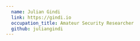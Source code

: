 ```yaml
---
  name: Julian Gindi
  link: https://gindi.io
  occupation_title: Amateur Security Researcher
  github: juliangindi
---
```

